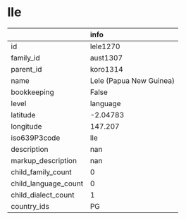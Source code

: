 # lle
|                      | info                    |
|:---------------------|:------------------------|
| id                   | lele1270                |
| family_id            | aust1307                |
| parent_id            | koro1314                |
| name                 | Lele (Papua New Guinea) |
| bookkeeping          | False                   |
| level                | language                |
| latitude             | -2.04783                |
| longitude            | 147.207                 |
| iso639P3code         | lle                     |
| description          | nan                     |
| markup_description   | nan                     |
| child_family_count   | 0                       |
| child_language_count | 0                       |
| child_dialect_count  | 1                       |
| country_ids          | PG                      |